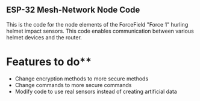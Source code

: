 ## ESP-32 Mesh-Network Node Code

This is the code for the node elements of the ForceField "Force 1" hurling helmet impact sensors.
This code enables communication between various helmet devices and the router.

# Features to do**
- Change encryption methods to more secure methods
- Change commands to more secure commands
- Modify code to use real sensors instead of creating artificial data